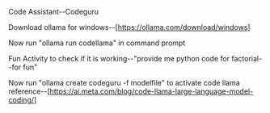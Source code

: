 Code Assistant--Codeguru

Download ollama for windows--[https://ollama.com/download/windows]


Now run "ollama run codellama" in command prompt

Fun Activity to check if it is working--"provide me python code for factorial--for fun"

Now run "ollama create codeguru -f modelfile" to activate code llama
reference--[https://ai.meta.com/blog/code-llama-large-language-model-coding/]
